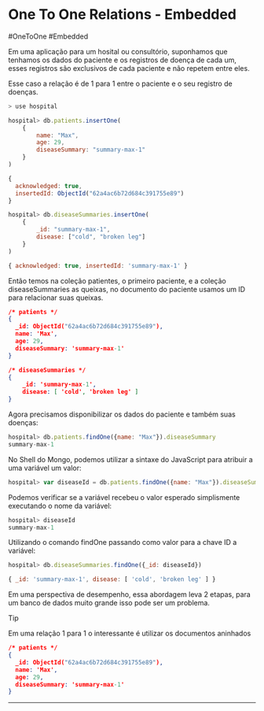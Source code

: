 # One To One Relations - Embedded
#OneToOne #Embedded

Em uma aplicação para um hosital ou consultório, suponhamos que tenhamos os dados do paciente e os registros de doença de cada um, esses registros são exclusivos de cada paciente e não repetem entre eles.

Esse caso a relação é de 1 para 1 entre o paciente e o seu registro de doenças. 

```javascript
> use hospital

hospital> db.patients.insertOne(
	{
		name: "Max",
		age: 29,
		diseaseSummary: "summary-max-1"
	}
)

{
  acknowledged: true,
  insertedId: ObjectId("62a4ac6b72d684c391755e89")
}

hospital> db.diseaseSummaries.insertOne(
	{
		_id: "summary-max-1",
		disease: ["cold", "broken leg"]
	}
)

{ acknowledged: true, insertedId: 'summary-max-1' }
```

Então temos na coleção patientes, o primeiro paciente, e a coleção diseaseSummaries as queixas, no documento do paciente usamos um ID para relacionar suas queixas.

```json
/* patients */
{
  _id: ObjectId("62a4ac6b72d684c391755e89"),
  name: 'Max',
  age: 29,
  diseaseSummary: 'summary-max-1'
}
```

```json
/* diseaseSummaries */
{ 
	_id: 'summary-max-1', 
	disease: [ 'cold', 'broken leg' ] 
}
```

Agora precisamos disponibilizar os dados do paciente e também suas doenças:

```javascript
hospital> db.patients.findOne({name: "Max"}).diseaseSummary
summary-max-1
```

No Shell do Mongo, podemos utilizar a sintaxe do JavaScript para atribuir a uma variável um valor:

```javascript
hospital> var diseaseId = db.patients.findOne({name: "Max"}).diseaseSummary
```

Podemos verificar se a variável recebeu o valor esperado simplismente executando o nome da variável:

```javascript
hospital> diseaseId
summary-max-1
```

Utilizando o comando findOne passando como valor para a chave ID a variável:

```javascript
hospital> db.diseaseSummaries.findOne({_id: diseaseId})

{ _id: 'summary-max-1', disease: [ 'cold', 'broken leg' ] }
```

Em uma perspectiva de desempenho, essa abordagem leva 2 etapas, para um banco de dados muito grande isso pode ser um problema.

>[!tip]
>Em uma relação 1 para 1 o interessante é utilizar os documentos aninhados

```json
/* patients */
{
  _id: ObjectId("62a4ac6b72d684c391755e89"),
  name: 'Max',
  age: 29,
  diseaseSummary: 'summary-max-1'
}
```

---
